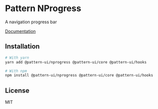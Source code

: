 # Pattern NProgress

A navigation progress bar

[Documentation](https://pattern.icu/)

## Installation

```sh
# With yarn
yarn add @pattern-ui/nprogress @pattern-ui/core @pattern-ui/hooks

# With npm
npm install @pattern-ui/nprogress @pattern-ui/core @pattern-ui/hooks
```

## License

MIT

